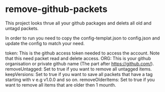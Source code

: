 # remove-github-packets
This project looks thrue all your github packages and delets all old and untagd packets.

In order to run you need to copy the config-templat.json to config.json and update the 
config to match your need.

   token:            This is the github access token needed to access the account. Note that this need packet read and delete access.
   ORG:              This is your github organisation or private github name (The part after https://github.com/<ORG>).
   removeUntagged:   Set to true if you want to remove all untagged items.
   keepVersions:     Set to true if you want to save all packets that have a tag starting with v e.g v1.0.0 and so on.
   removeOlderItems: Set to true if you want to remove all items that are older then 1 mounth.

